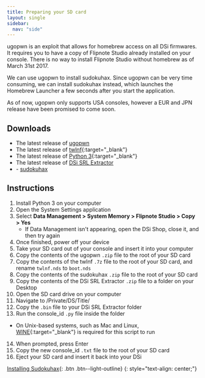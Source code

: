 ```yaml
---
title: Preparing your SD card
layout: single
sidebar:
  nav: "side"
---
```


ugopwn is an exploit that allows for homebrew access on all DSi firmwares. It requires you to have a copy of Flipnote Studio already installed on your console. There is no way to install Flipnote Studio without homebrew as of March 31st 2017.

We can use ugopwn to install sudokuhax. Since ugopwn can be very time consuming, we can install sudokuhax instead, which launches the Homebrew Launcher a few seconds after you start the application.

As of now, ugopwn only supports USA consoles, however a EUR and JPN release have been promised to come soon.

## Downloads

- The latest release of [ugopwn](/assets/files/ugopwn.zip)
- The latest release of [twlnf](https://github.com/Jimmy-Z/twlnf/releases){:target="_blank"}
- The latest release of [Python 3](https://www.python.org/downloads/){:target="_blank"}
- The latest release of [DSi SRL Extractor](/assets/files/dsi_srl_extract.zip)
- <i class="fa fa-magnet" aria-hidden="true" title="This is a magnet link. Use a torrent client to download the file."></i> -  [sudokuhax](magnet:?xt=urn:btih:fd4dcb2f954f48adb2af96326609f9c3f3ae2a7a&dn=sudokuhax.zip&tr=http%3a%2f%2ftracker.tfile.me%2fannounce&tr=udp%3a%2f%2f9.rarbg.com%3a2710%2fannounce&tr=udp%3a%2f%2fexplodie.org%3a6969%2fannounce&tr=udp%3a%2f%2ftorrent.gresille.org%3a80%2fannounce&tr=udp%3a%2f%2ftracker.yoshi210.com%3a6969%2fannounce&tr=http%3a%2f%2fexplodie.org%3a6969%2fannounce&tr=http%3a%2f%2ftracker1.wasabii.com.tw%3a6969%2fannounce&tr=udp%3a%2f%2ftracker.coppersurfer.tk%3a6969%2fannounce&tr=udp%3a%2f%2fp4p.arenabg.com%3a1337%2fannounce&tr=http%3a%2f%2ftracker.opentrackr.org%3a1337%2fannounce&tr=udp%3a%2f%2ftracker.tiny-vps.com%3a6969%2fannounce&tr=http%3a%2f%2ftorrent.gresille.org%2fannounce&tr=udp%3a%2f%2ftracker.filetracker.pl%3a8089%2fannounce&tr=http%3a%2f%2ftracker.aletorrenty.pl%3a2710%2fannounce&tr=udp%3a%2f%2fzer0day.ch%3a1337%2fannounce&tr=http%3a%2f%2fp4p.arenabg.com%3a1337%2fannounce&tr=http%3a%2f%2ftracker.baravik.org%3a6970%2fannounce&tr=udp%3a%2f%2ftracker.opentrackr.org%3a1337%2fannounce&tr=udp%3a%2f%2ftracker.aletorrenty.pl%3a2710%2fannounce&tr=udp%3a%2f%2ftracker.leechers-paradise.org%3a6969%2fannounce)


## Instructions

1. Install Python 3 on your computer
2. Open the System Settings application
3. Select **Data Management > System Memory > Flipnote Studio > Copy > Yes**
	- If Data Management isn't appearing, open the DSi Shop, close it, and then try again
4. Once finished, power off your device
5. Take your SD card out of your console and insert it into your computer
6. Copy the contents of the ugopwn `.zip` file to the root of your SD card
7. Copy the contents of the twlnf `.7z` file to the root of your SD card, and rename `twlnf.nds` to `boot.nds`
8. Copy the contents of the sudokuhax `.zip` file to the root of your SD card
9. Copy the contents of the DSi SRL Extractor `.zip` file to a folder on your Desktop
10. Open the SD card drive on your computer
11. Navigate to /Private/DS/Title/
12. Copy the `.bin` file to your DSi SRL Extractor folder
13. Run the console_id `.py` file inside the folder
  - On Unix-based systems, such as Mac and Linux, [WINE](https://www.winehq.org/){:target="_blank"} is required for this script to run
14. When prompted, press Enter
15. Copy the new console_id `.txt` file to the root of your SD card
16. Eject your SD card and insert it back into your DSi


[Installing Sudokuhax](/guide/installing-sudokuhax){: .btn .btn--light-outline}
{: style="text-align: center;"}
